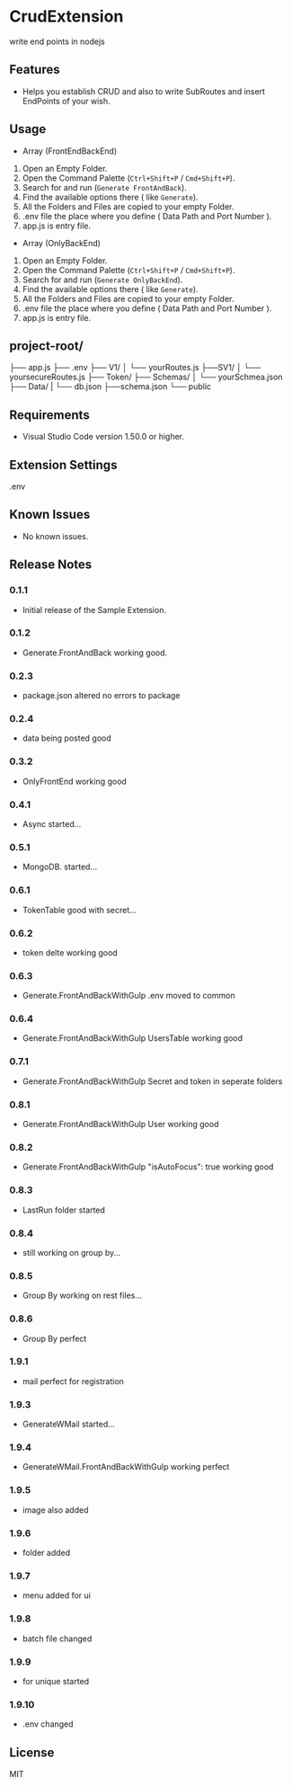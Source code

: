 # CrudExtension
write end points in nodejs

## Features

- Helps you establish CRUD and also to write SubRoutes and insert EndPoints of your wish.

## Usage

- Array (FrontEndBackEnd)

1. Open an Empty Folder.
2. Open the Command Palette (`Ctrl+Shift+P` / `Cmd+Shift+P`).
3. Search for and run (`Generate FrontAndBack`).
4. Find the available options there ( like `Generate`).
5. All the Folders and Files are copied to your empty Folder.
6. .env file the place where you define ( Data Path and Port Number ).
7. app.js is entry file.

- Array (OnlyBackEnd)

1. Open an Empty Folder.
2. Open the Command Palette (`Ctrl+Shift+P` / `Cmd+Shift+P`).
3. Search for and run (`Generate OnlyBackEnd`).
4. Find the available options there ( like `Generate`).
5. All the Folders and Files are copied to your empty Folder.
6. .env file the place where you define ( Data Path and Port Number ).
7. app.js is entry file.


## project-root/ 

├── app.js 
├── .env 
├── V1/ 
│ └── yourRoutes.js 
├──SV1/
│ └── yoursecureRoutes.js 
├── Token/ 
├── Schemas/ 
│ └── yourSchmea.json
├── Data/ 
| └── db.json
├──schema.json
└── public

## Requirements

- Visual Studio Code version 1.50.0 or higher.

## Extension Settings

.env

## Known Issues

- No known issues.

## Release Notes

### 0.1.1

- Initial release of the Sample Extension.

### 0.1.2

- Generate.FrontAndBack working good.

### 0.2.3

- package.json altered no errors to package

### 0.2.4

- data being posted good

### 0.3.2

- OnlyFrontEnd working good

### 0.4.1

- Async started...

### 0.5.1

- MongoDB. started...

### 0.6.1

- TokenTable good with secret...

### 0.6.2

- token delte working good

### 0.6.3

- Generate.FrontAndBackWithGulp .env moved to common

### 0.6.4

- Generate.FrontAndBackWithGulp UsersTable working good

### 0.7.1

- Generate.FrontAndBackWithGulp Secret and token in seperate folders

### 0.8.1

- Generate.FrontAndBackWithGulp User working good

### 0.8.2

- Generate.FrontAndBackWithGulp   "isAutoFocus": true working good

### 0.8.3

- LastRun folder started

### 0.8.4

- still working on group by...

### 0.8.5

- Group By working on rest files...

### 0.8.6

- Group By perfect

### 1.9.1

- mail perfect for registration

### 1.9.3

- GenerateWMail started...

### 1.9.4

- GenerateWMail.FrontAndBackWithGulp working perfect

### 1.9.5

- image also added

### 1.9.6

- folder added

### 1.9.7

- menu added for ui

### 1.9.8

- batch file changed

### 1.9.9

- for unique started

### 1.9.10

- .env changed

## License

MIT
